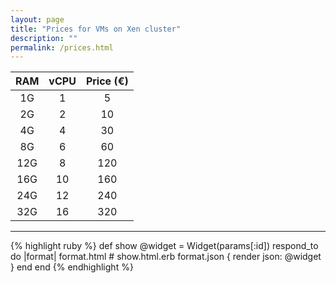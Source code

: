 ```yaml
---
layout: page
title: "Prices for VMs on Xen cluster"
description: ""
permalink: /prices.html
---
```



| RAM | vCPU | Price (€) |
|:---:|:----:|:---------:|
|  1G |   1  |     5     |
|  2G |   2  |     10    |
|  4G |   4  |     30    |
|  8G |   6  |     60    |
| 12G |   8  |    120    |
| 16G |  10  |    160    |
| 24G |  12  |    240    |
| 32G |  16  |    320    |

<hr />

{% highlight ruby %}
def show
  @widget = Widget(params[:id])
  respond_to do |format|
    format.html # show.html.erb
    format.json { render json: @widget }
  end
end
{% endhighlight %}
